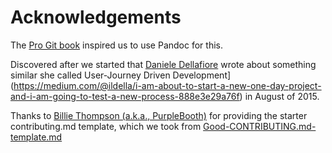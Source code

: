 # Acknowledgements

<!--Another part of front matter is an acknowledgement, which is written by the author and acknowledges those who have helped him/her in the writing of the publication.-->

The [Pro Git book](https://github.com/progit/progit2) inspired us to use Pandoc for this.

Discovered after we started that [Daniele Dellafiore](https://medium.com/@ildella) wrote  about something similar she called User-Journey Driven Development](https://medium.com/@ildella/i-am-about-to-start-a-new-one-day-project-and-i-am-going-to-test-a-new-process-888e3e29a76f) in August of 2015.

Thanks to [Billie Thompson (a.k.a., PurpleBooth)](https://github.com/PurpleBooth) for providing the starter contributing.md template, which we took from [Good-CONTRIBUTING.md-template.md](https://gist.github.com/PurpleBooth/b24679402957c63ec426)
